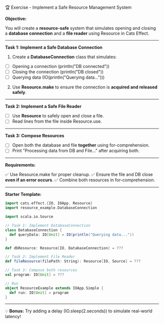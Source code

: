 🏆 Exercise - Implement a Safe Resource Management System


**Objective:**

You will create a **resource-safe** system that simulates opening and closing a **database connection** and a **file reader** using Resource in Cats Effect.

---

**Task 1: Implement a Safe Database Connection**

1. Create a **DatabaseConnection** class that simulates:

- [ ] Opening a connection (println("DB connected"))
- [ ] Closing the connection (println("DB closed"))
- [ ] Querying data (IO(println("Querying data...")))

2. Use **Resource.make** to ensure the connection is **acquired and released safely**.

---

**Task 2: Implement a Safe File Reader**

- [ ] Use **Resource** to safely open and close a file.
- [ ] Read lines from the file inside Resource.use.

---

**Task 3: Compose Resources**

- [ ] Open both the database and file **together** using for-comprehension.
- [ ] Print "Processing data from DB and File..." after acquiring both.

---

**Requirements:**

✅ Use Resource.make for proper cleanup.
✅ Ensure the file and DB close **even if an error occurs**.
✅ Combine both resources in for-comprehension.

---

**Starter Template:**

```scala
import cats.effect.{IO, IOApp, Resource}
import resource_example.DatabaseConnection

import scala.io.Source

// Task 1: Implement DatabaseConnection
class DatabaseConnection {
  def queryData: IO[Unit] = IO(println("Querying data..."))
}

def dbResource: Resource[IO, DatabaseConnection] = ???

// Task 2: Implement File Reader
def fileResource(filePath: String): Resource[IO, Source] = ???

// Task 3: Compose both resources
val program: IO[Unit] = ???

// Run
object ResourceExample extends IOApp.Simple {
  def run: IO[Unit] = program
}
```



---

💡 **Bonus:** Try adding a delay (IO.sleep(2.seconds)) to simulate real-world latency!

